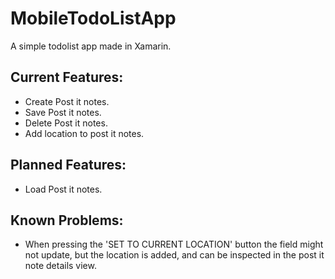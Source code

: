 # MobileTodoListApp

A simple todolist app made in Xamarin.

## Current Features:
  - Create Post it notes.
  - Save Post it notes.
  - Delete Post it notes.
  - Add location to post it notes.

## Planned Features:
  - Load Post it notes.
  
  
 ## Known Problems:
  - When pressing the 'SET TO CURRENT LOCATION' button the field might not update, 
  but the location is added, and can be inspected in the post it note details view.
